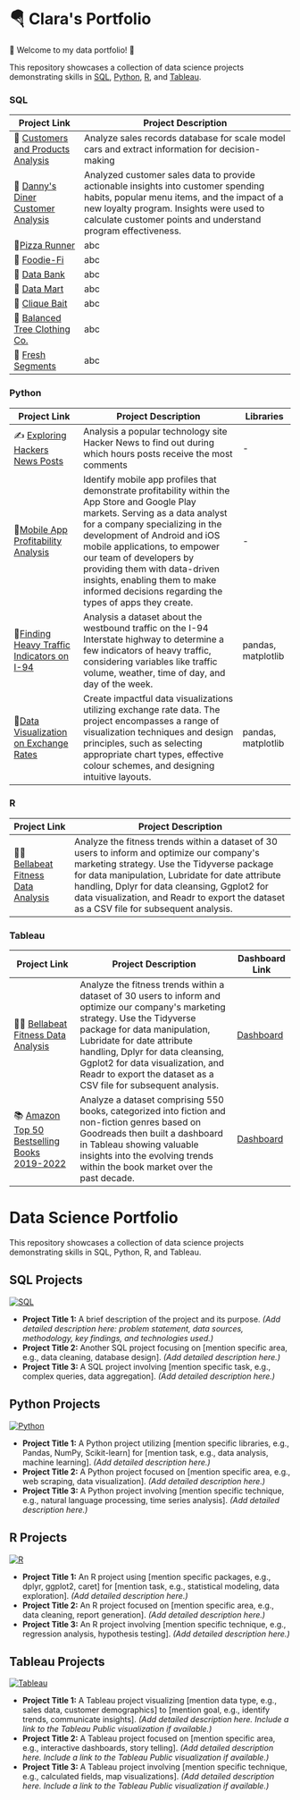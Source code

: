 # 🪂 Clara's Portfolio
🔆 Welcome to my data portfolio! 🔆

This repository showcases a collection of data science projects demonstrating skills in [SQL](https://github.com/bachbaongan/Portfolio/blob/main/README.md#sql), [Python](https://github.com/bachbaongan/Portfolio/blob/main/README.md#python), [R](https://github.com/bachbaongan/Portfolio/blob/main/README.md#r), and [Tableau](https://github.com/bachbaongan/Portfolio/blob/main/README.md#tableau).

### SQL
Project Link|	Project Description
--- | ---|
🚗 [Customers and Products Analysis](https://github.com/bachbaongan/Portfolio_Data/tree/main/SQL/CPA) | Analyze sales records database for scale model cars and extract information for decision-making
🍜 [Danny's Diner Customer Analysis](https://github.com/bachbaongan/Project/blob/0e0914f346d0ab1adc41c1fed9b2a6fbafabc8d8/SQL/8_week_SQL_Challenge/Case%20Study%20%231/README.md) | Analyzed customer sales data to provide actionable insights into customer spending habits, popular menu items, and the impact of a new loyalty program. Insights were used to calculate customer points and understand program effectiveness.
🍕[Pizza Runner](https://github.com/bachbaongan/Project/blob/c29b833a44d23fb9d90aef598710852908b41f7a/SQL/8_week_SQL_Challenge/Case%20Study%20%232/README.md) |abc
🥑 [Foodie-Fi](https://github.com/bachbaongan/Project/blob/f312e99624ee63163a256cb8ff7c2bb2c868e40e/SQL/8_week_SQL_Challenge/Case%20Study%20%233/README.md) |abc
🏦 [Data Bank](https://github.com/bachbaongan/Project/blob/ba8dfe785b611c200810d2922650323ddc8c8d43/SQL/8_week_SQL_Challenge/Case%20Study%20%234/README.md) |abc
🛒 [Data Mart](https://github.com/bachbaongan/Project/blob/b5ebc6c5899285dd4bca296a00fc055576b76d94/SQL/8_week_SQL_Challenge/Case%20Study%20%235/README.md) |abc
🦀 [Clique Bait](https://github.com/bachbaongan/Project/blob/255dc66bd5a7ca2e72800ee46871c7b3986822b3/SQL/8_week_SQL_Challenge/Case%20Study%20%236/README.md) |abc
👕 [Balanced Tree Clothing Co.](https://github.com/bachbaongan/Project/blob/cad07d851c557937dbaf75186f9d3fc1c1712cfb/SQL/8_week_SQL_Challenge/Case%20Study%20%237/README.md) |abc
🍊 [Fresh Segments](https://github.com/bachbaongan/Project/blob/3a77becb41a828ea650f3a50db7da1d42e636bbb/SQL/8_week_SQL_Challenge/Case%20Study%20%238/README.md) |abc


### Python 
Project Link|	Project Description| Libraries
--- | ---|---
✍️ [Exploring Hackers News Posts](https://github.com/bachbaongan/Portfolio_Data/blob/main/Python/Project%20-%20Exploring%20Hacker%20News%20Posts.ipynb)|Analysis a popular technology site Hacker News to find out during which hours posts receive the most comments|-
📱[Mobile App Profitability Analysis](https://github.com/bachbaongan/Portfolio_Data/blob/main/Python/Project%20Mobile%20App%20Data.ipynb)|Identify mobile app profiles that demonstrate profitability within the App Store and Google Play markets. Serving as a data analyst for a company specializing in the development of Android and iOS mobile applications, to empower our team of developers by providing them with data-driven insights, enabling them to make informed decisions regarding the types of apps they create.|-
🚦[Finding Heavy Traffic Indicators on I-94](https://github.com/bachbaongan/Portfolio_Data/blob/main/Python/Finding%20Heavy%20Traffic%20Indicators%20on%20I-94.ipynb) |	Analysis a dataset about the westbound traffic on the I-94 Interstate highway to determine a few indicators of heavy traffic, considering variables like traffic volume, weather, time of day, and day of the week.|	pandas, matplotlib
💱[Data Visualization on Exchange Rates](https://github.com/bachbaongan/Portfolio_Data/blob/main/Python/Project%20-%20Data%20Visualization%20on%20Exchange%20Rates.ipynb)|	Create impactful data visualizations utilizing exchange rate data. The project encompasses a range of visualization techniques and design principles, such as selecting appropriate chart types, effective colour schemes, and designing intuitive layouts.	|pandas, matplotlib




### R
Project Link|		Project Description
--- | ---
🏃‍♀️ [Bellabeat Fitness Data Analysis](https://github.com/bachbaongan/Google_Data_Analytics_Bellabeat_Casestudy) | Analyze the fitness trends within a dataset of 30 users to inform and optimize our company's marketing strategy. Use the Tidyverse package for data manipulation, Lubridate for date attribute handling, Dplyr for data cleansing, Ggplot2 for data visualization, and Readr to export the dataset as a CSV file for subsequent analysis.

### Tableau
Project Link |Project Description |	Dashboard Link
--- | --- | ---|
🏃‍♀️ [Bellabeat Fitness Data Analysis](https://github.com/bachbaongan/Google_Data_Analytics_Bellabeat_Casestudy) | Analyze the fitness trends within a dataset of 30 users to inform and optimize our company's marketing strategy. Use the Tidyverse package for data manipulation, Lubridate for date attribute handling, Dplyr for data cleansing, Ggplot2 for data visualization, and Readr to export the dataset as a CSV file for subsequent analysis. |[Dashboard](https://public.tableau.com/app/profile/clara.bach/viz/BellabeatCaseStudy_16964524098930/Dashboard1)
📚 [Amazon Top 50 Bestselling Books 2019-2022](https://github.com/bachbaongan/Portfolio_Data/tree/main/Visualization/Amazon%20Top%2050%20Bestselling%20books%202009-2022)|Analyze a dataset comprising 550 books, categorized into fiction and non-fiction genres based on Goodreads then built a dashboard in Tableau showing valuable insights into the evolving trends within the book market over the past decade.|[Dashboard](https://public.tableau.com/app/profile/clara.bach/viz/AmazonTop50Bestsellingbooks2009-2022/Dashboard12#1)



# Data Science Portfolio

This repository showcases a collection of data science projects demonstrating skills in SQL, Python, R, and Tableau.

## SQL Projects

[![SQL](https://img.shields.io/badge/SQL-F8F9FA-blue)](https://www.w3schools.com/sql/)

*   **Project Title 1:** A brief description of the project and its purpose.  *(Add detailed description here: problem statement, data sources, methodology, key findings, and technologies used.)*
*   **Project Title 2:** Another SQL project focusing on [mention specific area, e.g., data cleaning, database design]. *(Add detailed description here.)*
*   **Project Title 3:** A SQL project involving [mention specific task, e.g., complex queries, data aggregation]. *(Add detailed description here.)*

## Python Projects

[![Python](https://img.shields.io/badge/Python-3.x-blue)](https://www.python.org/)

*   **Project Title 1:** A Python project utilizing [mention specific libraries, e.g., Pandas, NumPy, Scikit-learn] for [mention task, e.g., data analysis, machine learning]. *(Add detailed description here.)*
*   **Project Title 2:** A Python project focused on [mention specific area, e.g., web scraping, data visualization]. *(Add detailed description here.)*
*   **Project Title 3:** A Python project involving [mention specific technique, e.g., natural language processing, time series analysis]. *(Add detailed description here.)*

## R Projects

[![R](https://img.shields.io/badge/R-4.x-blue)](https://www.r-project.org/)

*   **Project Title 1:** An R project using [mention specific packages, e.g., dplyr, ggplot2, caret] for [mention task, e.g., statistical modeling, data exploration]. *(Add detailed description here.)*
*   **Project Title 2:** An R project focused on [mention specific area, e.g., data cleaning, report generation]. *(Add detailed description here.)*
*   **Project Title 3:** An R project involving [mention specific technique, e.g., regression analysis, hypothesis testing]. *(Add detailed description here.)*

## Tableau Projects

[![Tableau](https://img.shields.io/badge/Tableau-blue)](https://www.tableau.com/)

*   **Project Title 1:** A Tableau project visualizing [mention data type, e.g., sales data, customer demographics] to [mention goal, e.g., identify trends, communicate insights]. *(Add detailed description here. Include a link to the Tableau Public visualization if available.)*
*   **Project Title 2:** A Tableau project focused on [mention specific area, e.g., interactive dashboards, story telling]. *(Add detailed description here. Include a link to the Tableau Public visualization if available.)*
*   **Project Title 3:** A Tableau project involving [mention specific technique, e.g., calculated fields, map visualizations]. *(Add detailed description here. Include a link to the Tableau Public visualization if available.)*

